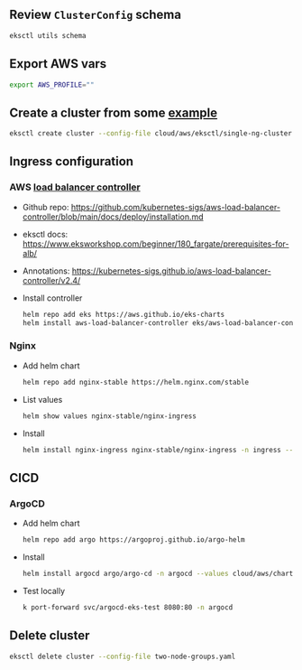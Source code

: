 

## Review `ClusterConfig` schema

```bash
eksctl utils schema
```

## Export AWS vars
```bash
export AWS_PROFILE=""
```

## Create a cluster from some [example](https://github.com/weaveworks/eksctl/blob/main/examples)

```bash
eksctl create cluster --config-file cloud/aws/eksctl/single-ng-cluster.yaml
```

## Ingress configuration

### AWS [load balancer controller](https://docs.aws.amazon.com/eks/latest/userguide/aws-load-balancer-controller.html)

- Github repo: https://github.com/kubernetes-sigs/aws-load-balancer-controller/blob/main/docs/deploy/installation.md
- eksctl docs: https://www.eksworkshop.com/beginner/180_fargate/prerequisites-for-alb/
- Annotations: https://kubernetes-sigs.github.io/aws-load-balancer-controller/v2.4/

- Install controller
  ```bash
  helm repo add eks https://aws.github.io/eks-charts
  helm install aws-load-balancer-controller eks/aws-load-balancer-controller -n kube-system --set clusterName=single-ng-lb-controller --set serviceAccount.create=false --set serviceAccount.name=aws-load-balancer-controller --set region=eu-central-1 --set vpcId=vpc-0d6aa2304efd1cae4
  ```

### Nginx

- Add helm chart
  ```bash
  helm repo add nginx-stable https://helm.nginx.com/stable
  ```
- List values
  ```bash
  helm show values nginx-stable/nginx-ingress
  ```
- Install
  ```bash
  helm install nginx-ingress nginx-stable/nginx-ingress -n ingress --values cloud/aws/charts/nginx-ingress/values.yaml --create-namespace
  ```

## CICD

### ArgoCD

- Add helm chart
  ```bash
  helm repo add argo https://argoproj.github.io/argo-helm
  ```
- Install
  ```bash
  helm install argocd argo/argo-cd -n argocd --values cloud/aws/charts/argo-cd/values.yaml --create-namespace
  ```
- Test locally
  ```bash
  k port-forward svc/argocd-eks-test 8080:80 -n argocd
  ```

## Delete cluster

```bash
eksctl delete cluster --config-file two-node-groups.yaml
```
